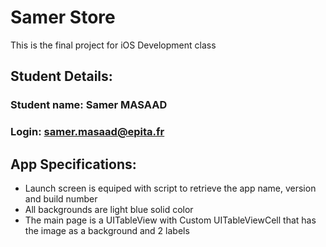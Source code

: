 # Samer Store

This is the final project for iOS Development class


## Student Details:
### Student name: Samer MASAAD
### Login: samer.masaad@epita.fr



## App Specifications:

* Launch screen is equiped with script to retrieve the app name, version and build number
* All backgrounds are light blue solid color
* The main page is a UITableView with Custom UITableViewCell that has the image as a background and 2 labels
